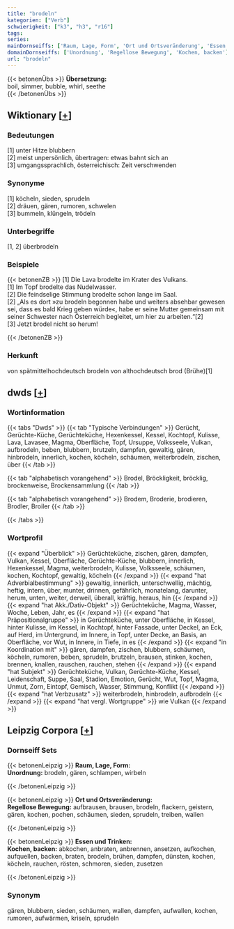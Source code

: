 ```yaml
---
title: "brodeln"
kategorien: ["Verb"]
schwierigkeit: ["k3", "h3", "r16"]
tags:
series:
mainDornseiffs: ['Raum, Lage, Form', 'Ort und Ortsveränderung', 'Essen und Trinken']
domainDornseiffs: ['Unordnung', 'Regellose Bewegung', 'Kochen, backen']
url: "brodeln"
---
```


{{< betonenÜbs >}}
**Übersetzung:**  
boil, simmer, bubble, whirl, seethe  
{{< /betonenÜbs >}}

## Wiktionary [[+](https://de.wiktionary.org/wiki/brodeln)]

### Bedeutungen
[1] unter Hitze blubbern  
[2] meist unpersönlich, übertragen: etwas bahnt sich an  
[3] umgangssprachlich, österreichisch: Zeit verschwenden  

### Synonyme
[1] köcheln, sieden, sprudeln  
[2] dräuen, gären, rumoren, schwelen  
[3] bummeln, klüngeln, trödeln  

### Unterbegriffe
[1, 2] überbrodeln  

### Beispiele
{{< betonenZB >}}
[1] Die Lava brodelte im Krater des Vulkans.  
[1] Im Topf brodelte das Nudelwasser.  
[2] Die feindselige Stimmung brodelte schon lange im Saal.  
[2] „Als es dort »zu brodeln begonnen habe und weiters absehbar gewesen sei, dass es bald Krieg geben würde«, habe er seine Mutter gemeinsam mit seiner Schwester nach Österreich begleitet, um hier zu arbeiten.“[2]  
[3] Jetzt brodel nicht so herum!  

{{< /betonenZB >}}
### Herkunft
von spätmittelhochdeutsch brodeln von althochdeutsch brod (Brühe)[1]  



## dwds [[+](https://www.dwds.de/wb/brodeln)]

### Wortinformation
{{< tabs "Dwds" >}}
{{< tab "Typische Verbindungen" >}}
Gerücht, Gerüchte-Küche, Gerüchteküche, Hexenkessel, Kessel, Kochtopf, Kulisse, Lava, Lavasee, Magma, Oberfläche, Topf, Ursuppe, Volksseele, Vulkan, aufbrodeln, beben, blubbern, brutzeln, dampfen, gewaltig, gären, hinbrodeln, innerlich, kochen, köcheln, schäumen, weiterbrodeln, zischen, über
{{< /tab >}}

{{< tab "alphabetisch vorangehend" >}}
Brodel, Bröckligkeit, bröcklig, brockenweise, Brockensammlung
{{< /tab >}}

{{< tab "alphabetisch vorangehend" >}}
Brodem, Broderie, brodieren, Brodler, Broiler
{{< /tab >}}

{{< /tabs >}}

### Wortprofil
{{< expand "Überblick" >}} Gerüchteküche, zischen, gären, dampfen, Vulkan, Kessel, Oberfläche, Gerüchte-Küche, blubbern, innerlich, Hexenkessel, Magma, weiterbrodeln, Kulisse, Volksseele, schäumen, kochen, Kochtopf, gewaltig, köcheln {{< /expand >}}
{{< expand "hat Adverbialbestimmung" >}} gewaltig, innerlich, unterschwellig, mächtig, heftig, intern, über, munter, drinnen, gefährlich, monatelang, darunter, herum, unten, weiter, derweil, überall, kräftig, heraus, hin {{< /expand >}}
{{< expand "hat Akk./Dativ-Objekt" >}} Gerüchteküche, Magma, Wasser, Woche, Leben, Jahr, es {{< /expand >}}
{{< expand "hat Präpositionalgruppe" >}} in Gerüchteküche, unter Oberfläche, in Kessel, hinter Kulisse, im Kessel, in Kochtopf, hinter Fassade, unter Deckel, an Eck, auf Herd, im Untergrund, im Innere, in Topf, unter Decke, an Basis, an Oberfläche, vor Wut, in Innere, in Tiefe, in es {{< /expand >}}
{{< expand "in Koordination mit" >}} gären, dampfen, zischen, blubbern, schäumen, köcheln, rumoren, beben, sprudeln, brutzeln, brausen, stinken, kochen, brennen, knallen, rauschen, rauchen, stehen {{< /expand >}}
{{< expand "hat Subjekt" >}} Gerüchteküche, Vulkan, Gerüchte-Küche, Kessel, Leidenschaft, Suppe, Saal, Stadion, Emotion, Gerücht, Wut, Topf, Magma, Unmut, Zorn, Eintopf, Gemisch, Wasser, Stimmung, Konflikt {{< /expand >}}
{{< expand "hat Verbzusatz" >}} weiterbrodeln, hinbrodeln, aufbrodeln {{< /expand >}}
{{< expand "hat vergl. Wortgruppe" >}} wie Vulkan {{< /expand >}}

## Leipzig Corpora [[+](https://corpora.uni-leipzig.de/en/res?word=brodeln&corpusId=deu_newscrawl-public_2018)]

### Dornseiff Sets
{{< betonenLeipzig >}}
**Raum, Lage, Form:**  
**Unordnung:** brodeln, gären, schlampen, wirbeln  

{{< /betonenLeipzig >}}


{{< betonenLeipzig >}}
**Ort und Ortsveränderung:**  
**Regellose Bewegung:** aufbrausen, brausen, brodeln, flackern, geistern, gären, kochen, pochen, schäumen, sieden, sprudeln, treiben, wallen  

{{< /betonenLeipzig >}}


{{< betonenLeipzig >}}
**Essen und Trinken:**  
**Kochen, backen:** abkochen, anbraten, anbrennen, ansetzen, aufkochen, aufquellen, backen, braten, brodeln, brühen, dampfen, dünsten, kochen, köcheln, rauchen, rösten, schmoren, sieden, zusetzen  

{{< /betonenLeipzig >}}

### Synonym
gären, blubbern, sieden, schäumen, wallen, dampfen, aufwallen, kochen, rumoren, aufwärmen, kriseln, sprudeln

